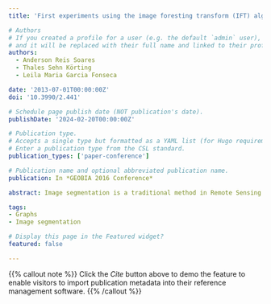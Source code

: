 ```yaml
---
title: 'First experiments using the image foresting transform (IFT) algorithm for segmentation of remote sensing imagery'

# Authors
# If you created a profile for a user (e.g. the default `admin` user), write the username (folder name) here
# and it will be replaced with their full name and linked to their profile.
authors:
  - Anderson Reis Soares
  - Thales Sehn Körting
  - Leila Maria Garcia Fonseca

date: '2013-07-01T00:00:00Z'
doi: '10.3990/2.441'

# Schedule page publish date (NOT publication's date).
publishDate: '2024-02-20T00:00:00Z'

# Publication type.
# Accepts a single type but formatted as a YAML list (for Hugo requirements).
# Enter a publication type from the CSL standard.
publication_types: ['paper-conference']

# Publication name and optional abbreviated publication name.
publication: In *GEOBIA 2016 Conference*

abstract: Image segmentation is a traditional method in Remote Sensing and a fundamental problem in image processing applications. It has been widely used, especially with the emergence of the Geographic Object-Based Image Analysis (GEOBIA). The results of segmentation must create uniform areas, which must allow a simpler interpretation by the users and simpler representation for classification algorithms. Several algorithms were proposed through the years, using different approaches. One that is widely used in Remote Sensing applications is the Multiresolution algorithm, that is based on the region growing method. Other, which has great potential and is applied in other research areas, is available on the Image Foresting Transform (IFT) framework, which has several image operators developed primarily for medical images. The Watershed from Grayscale Marker operator uses an edge image to perform the seg-mentation, however, we propose an extension of the edge detection algorithm, by summing normalized gradients of each band. This work aims to evaluate and compare these two segmentation algorithms, by comparing their results through supervised segmentation from reference regions, that were defined manually by an expert user. Quality measures were evaluated by four metrics, that represent the positional adjustment based the center of gravity, intensities, size, and the amount of overlap between the segment created by the algorithms and the reference segment. We selected 21 objects of a WorldView-2 multispectral image that were used to compute the metrics. Both methods reached similar results, by comparing the aforementioned 4 metrics applied to the 21 reference regions, IFT achieved better results for majority of regions. The IFT generated segments with similar shape when compared with the references, and the multiresolution generated results with similar sizes and positional adjustments. It may be explained by the fact that IFT uses an edge image to perform the segmentation. Both algorithms obtained similar agreement for intensity.

tags:
- Graphs
- Image segmentation

# Display this page in the Featured widget?
featured: false

---
```

{{% callout note %}}
Click the _Cite_ button above to demo the feature to enable visitors to import publication metadata into their reference management software.
{{% /callout %}}

